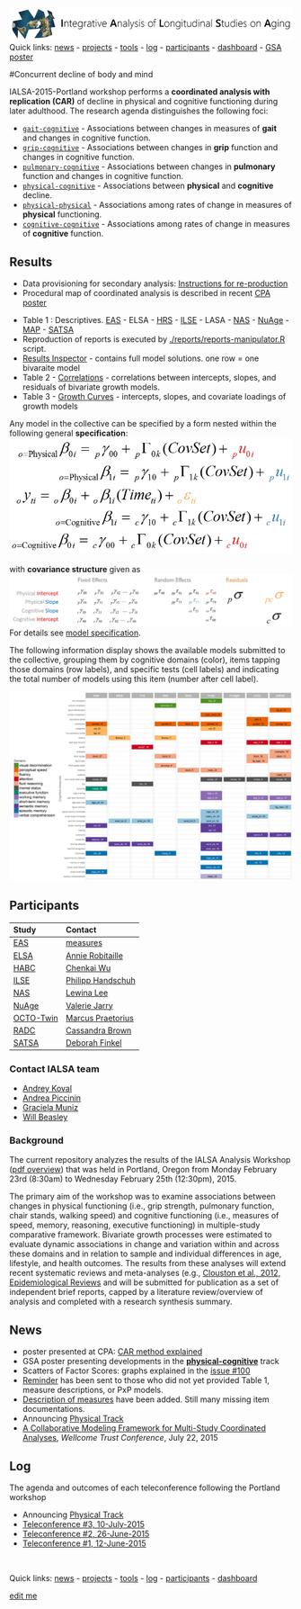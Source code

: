 
[![logl](libs/images/ialsa_long.png)](http://www.ialsa.org/)
Quick links: [news](#news)  -  [projects](#projects)  -  [tools](#tools)  -  [log](#log)  -  [participants](#participants)  -  [dashboard](http://shiny.ouhsc.edu/IALSA-2015-Portland/shiny/dashboard)  -  [GSA poster](https://github.com/IALSA/IALSA-2015-Portland/blob/master/projects/physical-cognitive/gsa_poster.md)

#Concurrent decline of body and mind  

IALSA-2015-Portland workshop performs a **coordinated analysis with replication (CAR)** of decline in physical and cognitive functioning during later adulthood. The research agenda distinguishes the following foci:    
* [`gait-cognitive`](/projects/gait-cognitive) - Associations between changes in measures of **gait** and changes in cognitive function.
* [`grip-cognitive`](/projects/grip-cognitive) - Associations between changes in **grip** function and changes in cognitive function.
* [`pulmonary-cognitive`](/projects/pulmonary-cognitive) - Associations between changes in **pulmonary** function and changes in cognitive function.
* [`physical-cognitive`](/projects/physical-cognitive) -  Associations between **physical** and **cognitive** decline.    
* [`physical-physical`](/projects/physical-physical) - Associations among rates of change in measures of **physical** functioning.   
* [`cognitive-cognitive`](/projects/cognitive-cognitive) - Associations among rates of change in measures of **cognitive** function.   


## Results  
* Data provisioning for secondary analysis: [Instructions for re-production](https://github.com/IALSA/IALSA-2015-Portland/blob/master/manipulation/contents.md)  
* Procedural map of coordinated analysis is described in recent [CPA poster](https://rawgit.com/IALSA/IALSA-2015-Portland/ad055bfff825d257cb4bcb83d51fc6dead53d227/pubs/2016-talks/2016-06-09-cpa/ppt/koval-etal-2016-06-10-cpa.pdf)
-  Table 1 : Descriptives.  [EAS](https://rawgit.com/IALSA/IALSA-2015-Portland/master/studies/table_1_descriptives/Table1_EAS_Descriptives_IALSA_Portland.pdf) - ELSA - [HRS](https://rawgit.com/IALSA/IALSA-2015-Portland/master/studies/table_1_descriptives/Table1_HRS_Descriptives_IALSA_Portland.pdf) - [ILSE](https://rawgit.com/IALSA/IALSA-2015-Portland/master/studies/table_1_descriptives/Table1_ILSE_Descriptives_IALSA_Portland.pdf) - LASA - [NAS](https://rawgit.com/IALSA/IALSA-2015-Portland/master/studies/table_1_descriptives/Table1_NAS_Descriptives_IALSA_Portland.pdf) - [NuAge](https://rawgit.com/IALSA/IALSA-2015-Portland/master/studies/table_1_descriptives/Table1_NuAge_Descriptives_IALSA_Portland.pdf) - [MAP](https://rawgit.com/IALSA/IALSA-2015-Portland/master/studies/table_1_descriptives/Table1_RADC_Descriptives_IALSA_Portland.pdf) - [SATSA](https://rawgit.com/IALSA/IALSA-2015-Portland/master/studies/table_1_descriptives/Table1_SATSA_Descriptives_IALSA_Portland.pdf)  
- Reproduction of reports is executed by [./reports/reports-manipulator.R](https://github.com/IALSA/IALSA-2015-Portland/blob/master/reports/reports-governor.R) script.  
- [Results Inspector](https://rawgit.com/IALSA/IALSA-2015-Portland/master/reports/inspect-extracted-results/inspect-extracted-raw.html) - contains full model solutions. one row = one bivaraite model
- Table 2 - [Correlations](https://rawgit.com/IALSA/IALSA-2015-Portland/master/reports/correlation-1/correlation-1.html) - correlations between intercepts, slopes, and residuals of bivariate growth models.
- Table 3 - [Growth Curves](https://rawgit.com/IALSA/IALSA-2015-Portland/master/reports/growth-curve-1/growth-curve-1.html) - intercepts, slopes, and covariate loadings of growth models

Any model in the collective can be specified by a form nested within the following general **specification**:  
[![general_model_specification](./libs/images/general_model_specification.png)](./reports/model_specification/README.md)  
</br>
with **covariance structure** given as
[![general_model_specification](./libs/images/specification_covariance_structure.png)](./reports/model_specification/README.md)  
For  details see [model specification](./reports/model-specification/README.md).  


The following information display shows the available models submitted to the collective, grouping them by cognitive domains (color), items tapping those domains (row labels), and specific tests (cell labels) and indicating the total number of models using this item (number after cell label).

 [![outcome space](https://raw.githubusercontent.com/IALSA/IALSA-2015-Portland/master/reports/outcome-space/figures_rmd/outcome-space-map-1.png)](https://raw.githubusercontent.com/IALSA/IALSA-2015-Portland/master/reports/outcome-space/figures_rmd/outcome-space-map-1.png)  





## Participants
| Study | Contact |
| :---- | :------ |
| [EAS](http://htmlpreview.github.io/?https://github.com/IALSA/IALSA-2015-Portland/blob/master/reports/individual/eas.html) | [measures](./EAS/measures.md) |
| [ELSA](http://htmlpreview.github.io/?https://github.com/IALSA/IALSA-2015-Portland/blob/master/reports/individual/elsa.html) | [Annie Robitaille](mailto:annie.g.robitaille@gmail.com) |
| [HABC](http://htmlpreview.github.io/?https://github.com/IALSA/IALSA-2015-Portland/blob/master/reports/individual/habc.html) | [Chenkai Wu](mailto:chenkai.wu2010@gmail.com) |
| [ILSE](http://htmlpreview.github.io/?https://github.com/IALSA/IALSA-2015-Portland/blob/master/reports/individual/ilse.html) | [Philipp Handschuh](mailto:philipp.handschuh@uni-ulm.de) |
| [NAS](http://htmlpreview.github.io/?https://github.com/IALSA/IALSA-2015-Portland/blob/master/reports/individual/nas.html) | [Lewina Lee](mailto:lewina@bu.edu) |
| [NuAge](http://htmlpreview.github.io/?https://github.com/IALSA/IALSA-2015-Portland/blob/master/reports/individual/nuage.html) | [Valerie Jarry ](mailto:valerie.jarry@umontreal.ca ) |
| [OCTO-Twin](http://htmlpreview.github.io/?https://github.com/IALSA/IALSA-2015-Portland/blob/master/reports/individual/octo.html) | [Marcus Praetorius](mailto:marcus.praetorius@psy.gu.se) |
| [RADC](http://htmlpreview.github.io/?https://github.com/IALSA/IALSA-2015-Portland/blob/master/reports/individual/radc.html) | [Cassandra Brown](mailto:clb@uvic.ca) |
| [SATSA](http://htmlpreview.github.io/?https://github.com/IALSA/IALSA-2015-Portland/blob/master/reports/individual/satsa.html) | [Deborah Finkel](mailto:dfinkel@ius.edu) |

### Contact IALSA team

 - [Andrey Koval](mailto:andkov@uvic.ca)  
 - [Andrea Piccinin](mailto:piccinin@uvic.ca)   
 - [Graciela Muniz](mailto:gm299@cam.ac.uk)  
 - [Will Beasley](mailto:wibeasley@hotmail.com)  

### Background

The current repository analyzes the results of the IALSA Analysis Workshop ([pdf overview](https://www.dropbox.com/s/a8zmh70ybedyec6/IALSA%20Feb%202015%20Workshop%20Overview.pdf?dl=0)) that was  held in Portland, Oregon from Monday February 23rd (8:30am) to Wednesday February 25th (12:30pm), 2015.

The primary aim of the workshop was to examine associations between changes in physical functioning (i.e., grip strength, pulmonary function, chair stands, walking speed) and cognitive functioning (i.e., measures of speed, memory, reasoning, executive functioning) in multiple-study comparative framework. Bivariate growth processes were estimated to evaluate dynamic associations in change and variation within and across these domains and in relation to sample and individual differences in age, lifestyle, and health outcomes. The results from these analyses will extend recent systematic reviews and meta-analyses (e.g., [Clouston et al., 2012, Epidemiological Reviews](https://www.dropbox.com/s/vfe7u2ez5oxp3ev/Clouston_2013_Epidemiol%20Rev.pdf?dl=0) and will be submitted for publication as a set of independent brief reports, capped by a literature review/overview of analysis and completed with a research synthesis summary.


## News
 - poster presented at CPA: [CAR method explained](https://rawgit.com/IALSA/IALSA-2015-Portland/ad055bfff825d257cb4bcb83d51fc6dead53d227/pubs/2016-talks/2016-06-09-cpa/ppt/koval-etal-2016-06-10-cpa.pdf)
 -  GSA poster presenting developments in the [**physical-cognitive**](./projects/physical-cognitive/README.md) track  
 - Scatters of Factor Scores: graphs explained in the [issue #100](https://github.com/IALSA/IALSA-2015-Portland/issues/100)
 - [Reminder](./projects/physical/reminder_160915.md) has been sent to those who did not yet provided Table 1, measure descriptions, or PxP models.   
 - [Description of measures](./studies/measures.md) have been added. Still many missing item documentations.
 - Announcing [Physical Track](https://github.com/IALSA/IALSA-2015-Portland/blob/master/projects/physical/announce.md)
 - [A Collaborative Modeling Framework for Multi-Study Coordinated Analyses](http://htmlpreview.github.io/?https://raw.githubusercontent.com/IALSA/IALSA-2015-Portland/master/talks/2015_presentations/22_July/A%20Collaborative%20Modeling%20Framework%20for%20Multi-Study%20Coordinated%20Analyses.html#/), *Wellcome Trust Conference*, July 22, 2015  


## Log

The agenda and outcomes of each teleconference following the Portland workshop  
 - Announcing [Physical Track](https://github.com/IALSA/IALSA-2015-Portland/blob/master/projects/physical/announce.md)  
 - [Teleconference #3, 10-July-2015](./log.md)
 - [Teleconference #2, 26-June-2015](./log.md)
 - [Teleconference #1, 12-June-2015](./log.md#New)

</br>  

Quick links: [news](#news)  -  [projects](#projects)  -  [tools](#tools)  -  [log](#log)  -  [participants](#participants)  -  [dashboard](http://shiny.ouhsc.edu/IALSA-2015-Portland/shiny/dashboard)

[edit me](https://github.com/IALSA/IALSA-2015-Portland/edit/master/README.md)
